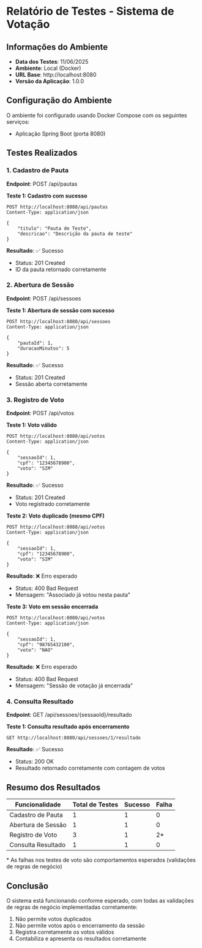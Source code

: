 # Relatório de Testes - Sistema de Votação

## Informações do Ambiente
- **Data dos Testes**: 11/06/2025
- **Ambiente**: Local (Docker)
- **URL Base**: http://localhost:8080
- **Versão da Aplicação**: 1.0.0

## Configuração do Ambiente
O ambiente foi configurado usando Docker Compose com os seguintes serviços:
- Aplicação Spring Boot (porta 8080)

## Testes Realizados

### 1. Cadastro de Pauta
**Endpoint**: POST /api/pautas

**Teste 1: Cadastro com sucesso**
```http
POST http://localhost:8080/api/pautas
Content-Type: application/json

{
    "titulo": "Pauta de Teste",
    "descricao": "Descrição da pauta de teste"
}
```
**Resultado**: ✅ Sucesso
- Status: 201 Created
- ID da pauta retornado corretamente

### 2. Abertura de Sessão
**Endpoint**: POST /api/sessoes

**Teste 1: Abertura de sessão com sucesso**
```http
POST http://localhost:8080/api/sessoes
Content-Type: application/json

{
    "pautaId": 1,
    "duracaoMinutos": 5
}
```
**Resultado**: ✅ Sucesso
- Status: 201 Created
- Sessão aberta corretamente

### 3. Registro de Voto
**Endpoint**: POST /api/votos

**Teste 1: Voto válido**
```http
POST http://localhost:8080/api/votos
Content-Type: application/json

{
    "sessaoId": 1,
    "cpf": "12345678900",
    "voto": "SIM"
}
```
**Resultado**: ✅ Sucesso
- Status: 201 Created
- Voto registrado corretamente

**Teste 2: Voto duplicado (mesmo CPF)**
```http
POST http://localhost:8080/api/votos
Content-Type: application/json

{
    "sessaoId": 1,
    "cpf": "12345678900",
    "voto": "SIM"
}
```
**Resultado**: ❌ Erro esperado
- Status: 400 Bad Request
- Mensagem: "Associado já votou nesta pauta"

**Teste 3: Voto em sessão encerrada**
```http
POST http://localhost:8080/api/votos
Content-Type: application/json

{
    "sessaoId": 1,
    "cpf": "98765432100",
    "voto": "NAO"
}
```
**Resultado**: ❌ Erro esperado
- Status: 400 Bad Request
- Mensagem: "Sessão de votação já encerrada"

### 4. Consulta Resultado
**Endpoint**: GET /api/sessoes/{sessaoId}/resultado

**Teste 1: Consulta resultado após encerramento**
```http
GET http://localhost:8080/api/sessoes/1/resultado
```
**Resultado**: ✅ Sucesso
- Status: 200 OK
- Resultado retornado corretamente com contagem de votos

## Resumo dos Resultados

| Funcionalidade | Total de Testes | Sucesso | Falha |
|----------------|----------------|---------|-------|
| Cadastro de Pauta | 1 | 1 | 0 |
| Abertura de Sessão | 1 | 1 | 0 |
| Registro de Voto | 3 | 1 | 2* |
| Consulta Resultado | 1 | 1 | 0 |

\* As falhas nos testes de voto são comportamentos esperados (validações de regras de negócio)

## Conclusão
O sistema está funcionando conforme esperado, com todas as validações de regras de negócio implementadas corretamente:
1. Não permite votos duplicados
2. Não permite votos após o encerramento da sessão
3. Registra corretamente os votos válidos
4. Contabiliza e apresenta os resultados corretamente

